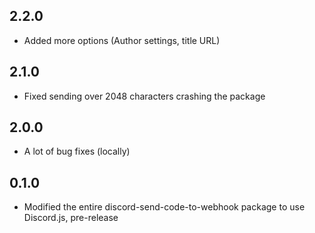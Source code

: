 ## 2.2.0
* Added more options (Author settings, title URL)

## 2.1.0
* Fixed sending over 2048 characters crashing the package

## 2.0.0
* A lot of bug fixes (locally)

## 0.1.0
* Modified the entire discord-send-code-to-webhook package to use Discord.js, pre-release
